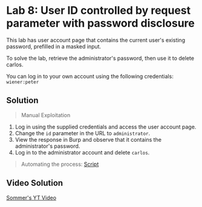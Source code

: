 # Lab 8: User ID controlled by request parameter with password disclosure
This lab has user account page that contains the current user's existing password, prefilled in a masked input.

To solve the lab, retrieve the administrator's password, then use it to delete carlos.

You can log in to your own account using the following credentials: `wiener:peter`

## Solution
> Manual Exploitation
1. Log in using the supplied credentials and access the user account page.
2. Change the `id` parameter in the URL to `administrator`.
3. View the response in Burp and observe that it contains the administrator's password.
4. Log in to the administrator account and delete `carlos`.

> Automating the process: [Script](https://github.com/darshannn10/PortSwiggers-Web-Sec-Academy/blob/main/Access%20Control/lab-08/lab-08-script.py)

## Video Solution
[Sommer's YT Video](https://youtu.be/erLHrDmf2gE)
